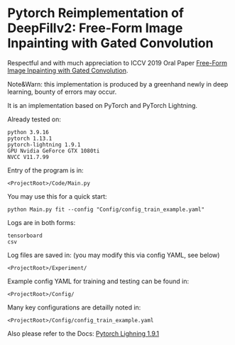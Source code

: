 # Pytorch Reimplementation of DeepFillv2: Free-Form Image Inpainting with Gated Convolution

Respectful and with much appreciation to ICCV 2019 Oral Paper [Free-Form Image Inpainting with Gated Convolution](https://openaccess.thecvf.com/content_ICCV_2019/html/Yu_Free-Form_Image_Inpainting_With_Gated_Convolution_ICCV_2019_paper.html).

Note&Warn: this implementation is produced by a greenhand newly in deep learning, bounty of errors may occur.

It is an implementation based on PyTorch and PyTorch Lightning.

Already tested on:
```
python 3.9.16
pytorch 1.13.1
pytorch-lightning 1.9.1
GPU Nvidia GeForce GTX 1080ti
NVCC V11.7.99
```

Entry of the program is in:
```
<ProjectRoot>/Code/Main.py
```

You may use this for a quick start:
```
python Main.py fit --config "Config/config_train_example.yaml"
```

Logs are in both forms:
```
tensorboard
csv
```
Log files are saved in: (you may modify this via config YAML, see below)
```
<ProjectRoot>/Experiment/
```

Example config YAML for training and testing can be found in:
```
<ProjectRoot>/Config/
```

Many key configurations are detailly noted in:
```
<ProjectRoot>/Config/config_train_example.yaml

```
Also please refer to the Docs: [Pytorch Lighning 1.9.1](https://pytorch-lightning.readthedocs.io/en/1.9.1/starter/introduction.html)